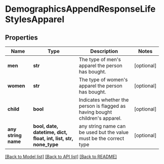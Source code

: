 # DemographicsAppendResponseLifeStylesApparel


## Properties
Name | Type | Description | Notes
------------ | ------------- | ------------- | -------------
**men** | **str** | The type of men&#39;s apparel the person has bought. | [optional] 
**women** | **str** | The type of women&#39;s apparel the person has bought. | [optional] 
**child** | **bool** | Indicates whether the person is flagged as having bought children&#39;s apparel. | [optional] 
**any string name** | **bool, date, datetime, dict, float, int, list, str, none_type** | any string name can be used but the value must be the correct type | [optional]

[[Back to Model list]](../README.md#documentation-for-models) [[Back to API list]](../README.md#documentation-for-api-endpoints) [[Back to README]](../README.md)


